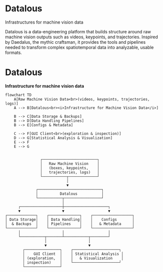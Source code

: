 # Datalous
Infrastructures for machine vision data


Datalous is a data-engineering platform that builds structure around raw machine vision outputs such as videos, keypoints, and trajectories. Inspired by Daedalus, the mythic craftsman, it provides the tools and pipelines needed to transform complex spatiotemporal data into analyzable, usable formats.


# Datalous

**Infrastructure for machine vision data**

```mermaid
flowchart TD
    A[Raw Machine Vision Data<br>(videos, keypoints, trajectories, logs)]
    A --> B[Datalous<br><i>Infrastructure for Machine Vision Data</i>]

    B --> C[Data Storage & Backups]
    B --> D[Data Handling Pipelines]
    B --> E[Configs & Metadata]

    C --> F[GUI Client<br>(exploration & inspection)]
    D --> G[Statistical Analysis & Visualization]
    E --> F
    E --> G


                ┌─────────────────────────┐
                │   Raw Machine Vision    │
                │   (boxes, keypoints,    │
                │   trajectories, logs)   │
                └───────────┬─────────────┘
                            │
                            ▼
              ┌─────────────────────────────┐
              │          Datalous           │
              └───────────┬─────────────────┘
                          │
      ┌───────────────────┼────────────────────┐
      ▼                   ▼                    ▼
┌─────────────┐    ┌──────────────┐    ┌──────────────────┐
│ Data Storage│    │ Data Handling│    │    Configs       │
│  & Backups  │    │ Pipelines    │    │   & Metadata     │
└─────────────┘    └──────────────┘    └──────────────────┘
      │                   │                    │
      └───────────┬───────┴───────────┬────────┘
                  │                   │
                  ▼                   ▼
        ┌────────────────┐    ┌─────────────────────┐
        │    GUI Client  │    │ Statistical Analysis │
        │ (exploration,  │    │   & Visualization    │
        │ inspection)    │    └─────────────────────┘
        └────────────────┘
